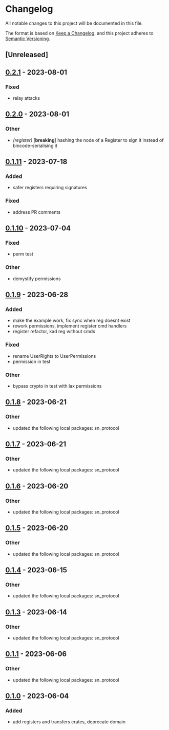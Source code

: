 # Changelog
All notable changes to this project will be documented in this file.

The format is based on [Keep a Changelog](https://keepachangelog.com/en/1.0.0/),
and this project adheres to [Semantic Versioning](https://semver.org/spec/v2.0.0.html).

## [Unreleased]

## [0.2.1](https://github.com/maidsafe/safe_network/compare/sn_registers-v0.2.0...sn_registers-v0.2.1) - 2023-08-01

### Fixed
- relay attacks

## [0.2.0](https://github.com/maidsafe/safe_network/compare/sn_registers-v0.1.11...sn_registers-v0.2.0) - 2023-08-01

### Other
- *(register)* [**breaking**] hashing the node of a Register to sign it instead of bincode-serialising it

## [0.1.11](https://github.com/maidsafe/safe_network/compare/sn_registers-v0.1.10...sn_registers-v0.1.11) - 2023-07-18

### Added
- safer registers requiring signatures

### Fixed
- address PR comments

## [0.1.10](https://github.com/maidsafe/safe_network/compare/sn_registers-v0.1.9...sn_registers-v0.1.10) - 2023-07-04

### Fixed
- perm test

### Other
- demystify permissions

## [0.1.9](https://github.com/maidsafe/safe_network/compare/sn_registers-v0.1.8...sn_registers-v0.1.9) - 2023-06-28

### Added
- make the example work, fix sync when reg doesnt exist
- rework permissions, implement register cmd handlers
- register refactor, kad reg without cmds

### Fixed
- rename UserRights to UserPermissions
- permission in test

### Other
- bypass crypto in test with lax permissions

## [0.1.8](https://github.com/maidsafe/safe_network/compare/sn_registers-v0.1.7...sn_registers-v0.1.8) - 2023-06-21

### Other
- updated the following local packages: sn_protocol

## [0.1.7](https://github.com/maidsafe/safe_network/compare/sn_registers-v0.1.6...sn_registers-v0.1.7) - 2023-06-21

### Other
- updated the following local packages: sn_protocol

## [0.1.6](https://github.com/maidsafe/safe_network/compare/sn_registers-v0.1.5...sn_registers-v0.1.6) - 2023-06-20

### Other
- updated the following local packages: sn_protocol

## [0.1.5](https://github.com/maidsafe/safe_network/compare/sn_registers-v0.1.4...sn_registers-v0.1.5) - 2023-06-20

### Other
- updated the following local packages: sn_protocol

## [0.1.4](https://github.com/maidsafe/safe_network/compare/sn_registers-v0.1.3...sn_registers-v0.1.4) - 2023-06-15

### Other
- updated the following local packages: sn_protocol

## [0.1.3](https://github.com/maidsafe/safe_network/compare/sn_registers-v0.1.2...sn_registers-v0.1.3) - 2023-06-14

### Other
- updated the following local packages: sn_protocol

## [0.1.1](https://github.com/jacderida/safe_network/compare/sn_registers-v0.1.0...sn_registers-v0.1.1) - 2023-06-06

### Other
- updated the following local packages: sn_protocol

## [0.1.0](https://github.com/jacderida/safe_network/releases/tag/sn_registers-v0.1.0) - 2023-06-04

### Added
- add registers and transfers crates, deprecate domain

